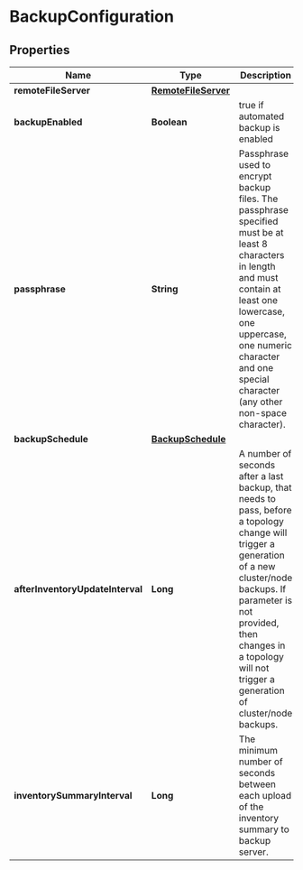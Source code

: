 # BackupConfiguration

## Properties
Name | Type | Description | Notes
------------ | ------------- | ------------- | -------------
**remoteFileServer** | [**RemoteFileServer**](RemoteFileServer.md) |  | 
**backupEnabled** | **Boolean** | true if automated backup is enabled |  [optional]
**passphrase** | **String** | Passphrase used to encrypt backup files. The passphrase specified must be at least 8 characters in length and must contain at least one lowercase, one uppercase, one numeric character and one special character (any other non-space character).  |  [optional]
**backupSchedule** | [**BackupSchedule**](BackupSchedule.md) |  |  [optional]
**afterInventoryUpdateInterval** | **Long** | A number of seconds after a last backup, that needs to pass, before a topology change will trigger a generation of a new cluster/node backups. If parameter is not provided, then changes in a topology will not trigger a generation of cluster/node backups. |  [optional]
**inventorySummaryInterval** | **Long** | The minimum number of seconds between each upload of the inventory summary to backup server. |  [optional]
